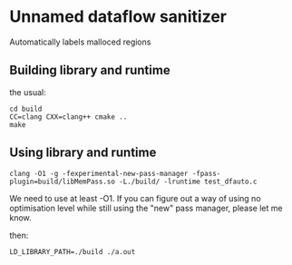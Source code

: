 # Unnamed dataflow sanitizer
Automatically labels malloced regions

## Building library and runtime
the usual:
```shell
cd build
CC=clang CXX=clang++ cmake ..
make
```

## Using library and runtime
```shell
clang -O1 -g -fexperimental-new-pass-manager -fpass-plugin=build/libMemPass.so -L./build/ -lruntime test_dfauto.c 
```

We need to use at least -O1. If you can figure out a way of using no
optimisation level while still using the "new" pass manager, please let me know.

then:
```shell
LD_LIBRARY_PATH=./build ./a.out
```
